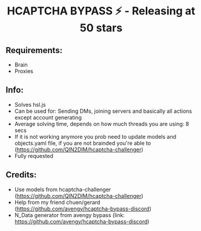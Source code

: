 <h1 align="center">HCAPTCHA BYPASS ⚡ - Releasing at 50 stars</h1>

## Requirements:
- Brain
- Proxies

## Info:
- Solves hsl.js
- Can be used for: Sending DMs, joining servers and basically all actions except account generating
- Average solving time, depends on how much threads you are using: 8 secs
- If it is not working anymore you prob need to update models and objects.yaml file, if you are not brainded you're able to (https://github.com/QIN2DIM/hcaptcha-challenger)
- Fully requested

## Credits:

- Use models from hcaptcha-challenger (https://github.com/QIN2DIM/hcaptcha-challenger)
- Help from my friend chuen/gerard (https://github.com/avengy/hcaptcha-bypass-discord)
- N_Data generator from avengy bypass (link: https://github.com/avengy/hcaptcha-bypass-discord)

